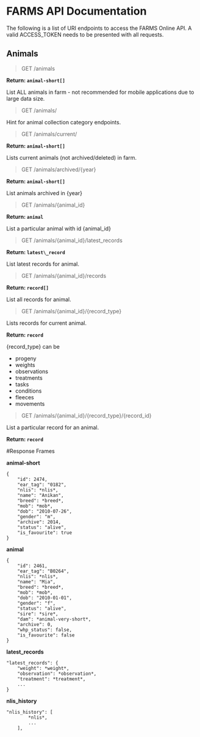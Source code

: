# FARMS API Documentation #

The following is a list of URI endpoints to access the FARMS Online API.
A valid ACCESS_TOKEN needs to be presented with all requests.

## Animals ##

> GET /animals

**Return: `animal-short[]`**

List ALL animals in farm - not recommended for mobile applications due to large data size.

> GET /animals/

Hint for animal collection category endpoints.

> GET /animals/current/

**Return: `animal-short[]`**

Lists current animals (not archived/deleted) in farm.

> GET /animals/archived/{year}

**Return: `animal-short[]`**

List animals archived in {year}

>GET /animals/{animal\_id}

**Return: `animal`**

List a particular animal with id {animal\_id}

>GET /animals/{animal\_id}/latest_records

**Return: `latest\_record`**

List latest records for animal.

>GET /animals/{animal\_id}/records

**Return: `record[]`**

List all records for animal.

>GET /animals/{animal\_id}/{record\_type}

Lists records for current animal.

**Return: `record`**

{record_type} can be

- progeny
- weights
- observations
- treatments
- tasks
- conditions
- fleeces
- movements


>GET /animals/{animal\_id}/{record\_type}/{record\_id}

List a particular record for an animal.

**Return: `record`**



#Response Frames

**animal-short**

	{
		"id": 2474,
       	"ear_tag": "0182",
       	"nlis": *nlis*,
       	"name": "Anikan",
       	"breed": *breed*,
       	"mob": *mob*,
       	"dob": "2010-07-26",
       	"gender": "m",
       	"archive": 2014,
       	"status": "alive",
		"is_favourite": true
	}


**animal**

	{
		"id": 2461,
		"ear_tag": "B0264",
		"nlis": *nlis*,
		"name": "Mia",
		"breed": *breed*,
		"mob": *mob*,
		"dob": "2010-01-01",
		"gender": "f",
		"status": "alive",
		"sire": *sire*,
		"dam": *animal-very-short*,
		"archive": 0,
		"whp_status": false,
		"is_favourite": false
	}

**latest_records**

	"latest_records": {
	   	"weight": *weight*,
	   	"observation": *observation*,
	   	"treatment": *treatment*,
		...
	}

**nlis_history**

	"nlis_history": [
			*nlis*,
			...
		],